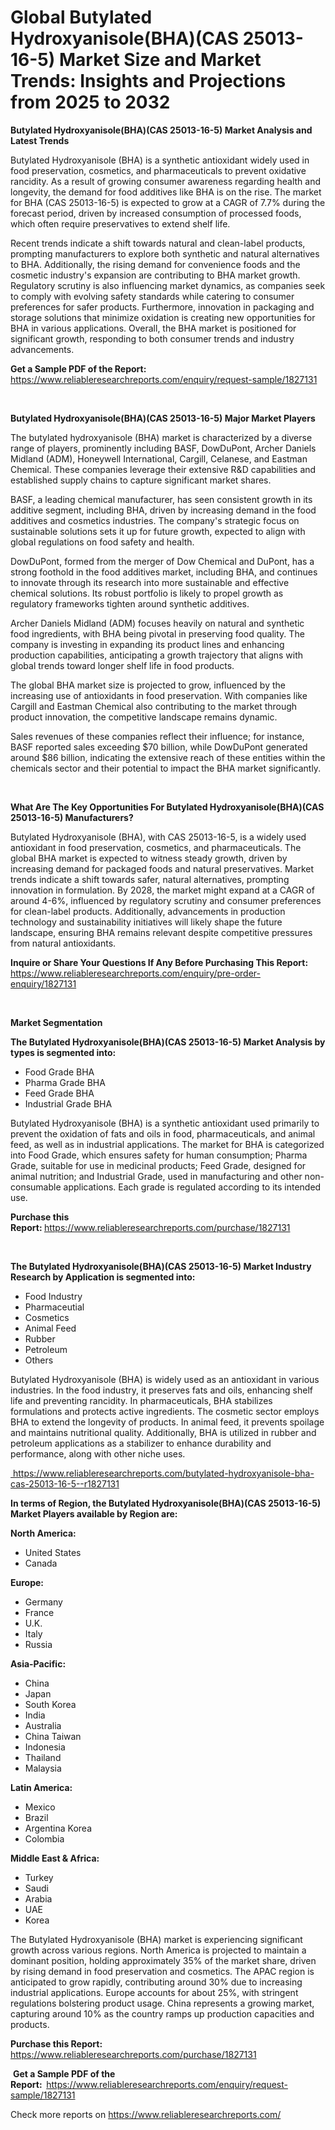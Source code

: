 <p><h1>Global Butylated Hydroxyanisole(BHA)(CAS 25013-16-5) Market Size and Market Trends: Insights and Projections from 2025 to 2032</h1></p><p><strong>Butylated Hydroxyanisole(BHA)(CAS 25013-16-5) Market Analysis and Latest Trends</strong></p>
<p><p>Butylated Hydroxyanisole (BHA) is a synthetic antioxidant widely used in food preservation, cosmetics, and pharmaceuticals to prevent oxidative rancidity. As a result of growing consumer awareness regarding health and longevity, the demand for food additives like BHA is on the rise. The market for BHA (CAS 25013-16-5) is expected to grow at a CAGR of 7.7% during the forecast period, driven by increased consumption of processed foods, which often require preservatives to extend shelf life.</p><p>Recent trends indicate a shift towards natural and clean-label products, prompting manufacturers to explore both synthetic and natural alternatives to BHA. Additionally, the rising demand for convenience foods and the cosmetic industry's expansion are contributing to BHA market growth. Regulatory scrutiny is also influencing market dynamics, as companies seek to comply with evolving safety standards while catering to consumer preferences for safer products. Furthermore, innovation in packaging and storage solutions that minimize oxidation is creating new opportunities for BHA in various applications. Overall, the BHA market is positioned for significant growth, responding to both consumer trends and industry advancements.</p></p>
<p><strong>Get a Sample PDF of the Report:&nbsp;</strong> <a href="https://www.reliableresearchreports.com/enquiry/request-sample/1827131?utm_campaign=2030&utm_medium=2&utm_source=Github&utm_content=ia&utm_term=03022025&utm_id=butylated-hydroxyanisolebhacas-25013-16-5">https://www.reliableresearchreports.com/enquiry/request-sample/1827131</a></p>
<p>&nbsp;</p>
<p><strong>Butylated Hydroxyanisole(BHA)(CAS 25013-16-5) Major Market Players</strong></p>
<p><p>The butylated hydroxyanisole (BHA) market is characterized by a diverse range of players, prominently including BASF, DowDuPont, Archer Daniels Midland (ADM), Honeywell International, Cargill, Celanese, and Eastman Chemical. These companies leverage their extensive R&D capabilities and established supply chains to capture significant market shares.</p><p>BASF, a leading chemical manufacturer, has seen consistent growth in its additive segment, including BHA, driven by increasing demand in the food additives and cosmetics industries. The company's strategic focus on sustainable solutions sets it up for future growth, expected to align with global regulations on food safety and health. </p><p>DowDuPont, formed from the merger of Dow Chemical and DuPont, has a strong foothold in the food additives market, including BHA, and continues to innovate through its research into more sustainable and effective chemical solutions. Its robust portfolio is likely to propel growth as regulatory frameworks tighten around synthetic additives.</p><p>Archer Daniels Midland (ADM) focuses heavily on natural and synthetic food ingredients, with BHA being pivotal in preserving food quality. The company is investing in expanding its product lines and enhancing production capabilities, anticipating a growth trajectory that aligns with global trends toward longer shelf life in food products.</p><p>The global BHA market size is projected to grow, influenced by the increasing use of antioxidants in food preservation. With companies like Cargill and Eastman Chemical also contributing to the market through product innovation, the competitive landscape remains dynamic.</p><p>Sales revenues of these companies reflect their influence; for instance, BASF reported sales exceeding $70 billion, while DowDuPont generated around $86 billion, indicating the extensive reach of these entities within the chemicals sector and their potential to impact the BHA market significantly.</p></p>
<p>&nbsp;</p>
<p><strong>What Are The Key Opportunities For Butylated Hydroxyanisole(BHA)(CAS 25013-16-5) Manufacturers?</strong></p>
<p><p>Butylated Hydroxyanisole (BHA), with CAS 25013-16-5, is a widely used antioxidant in food preservation, cosmetics, and pharmaceuticals. The global BHA market is expected to witness steady growth, driven by increasing demand for packaged foods and natural preservatives. Market trends indicate a shift towards safer, natural alternatives, prompting innovation in formulation. By 2028, the market might expand at a CAGR of around 4-6%, influenced by regulatory scrutiny and consumer preferences for clean-label products. Additionally, advancements in production technology and sustainability initiatives will likely shape the future landscape, ensuring BHA remains relevant despite competitive pressures from natural antioxidants.</p></p>
<p><strong>Inquire or Share Your Questions If Any Before Purchasing This Report:</strong> <a href="https://www.reliableresearchreports.com/enquiry/pre-order-enquiry/1827131?utm_campaign=2030&utm_medium=2&utm_source=Github&utm_content=ia&utm_term=03022025&utm_id=butylated-hydroxyanisolebhacas-25013-16-5">https://www.reliableresearchreports.com/enquiry/pre-order-enquiry/1827131</a></p>
<p>&nbsp;</p>
<p><strong>Market Segmentation</strong></p>
<p><strong>The Butylated Hydroxyanisole(BHA)(CAS 25013-16-5) Market Analysis by types is segmented into:</strong></p>
<p><ul><li>Food Grade BHA</li><li>Pharma Grade BHA</li><li>Feed Grade BHA</li><li>Industrial Grade BHA</li></ul></p>
<p><p>Butylated Hydroxyanisole (BHA) is a synthetic antioxidant used primarily to prevent the oxidation of fats and oils in food, pharmaceuticals, and animal feed, as well as in industrial applications. The market for BHA is categorized into Food Grade, which ensures safety for human consumption; Pharma Grade, suitable for use in medicinal products; Feed Grade, designed for animal nutrition; and Industrial Grade, used in manufacturing and other non-consumable applications. Each grade is regulated according to its intended use.</p></p>
<p><strong>Purchase this Report:&nbsp;</strong><a href="https://www.reliableresearchreports.com/purchase/1827131?utm_campaign=2030&utm_medium=2&utm_source=Github&utm_content=ia&utm_term=03022025&utm_id=butylated-hydroxyanisolebhacas-25013-16-5">https://www.reliableresearchreports.com/purchase/1827131</a></p>
<p>&nbsp;</p>
<p><strong>The Butylated Hydroxyanisole(BHA)(CAS 25013-16-5) Market Industry Research by Application is segmented into:</strong></p>
<p><ul><li>Food Industry</li><li>Pharmaceutial</li><li>Cosmetics</li><li>Animal Feed</li><li>Rubber</li><li>Petroleum</li><li>Others</li></ul></p>
<p><p>Butylated Hydroxyanisole (BHA) is widely used as an antioxidant in various industries. In the food industry, it preserves fats and oils, enhancing shelf life and preventing rancidity. In pharmaceuticals, BHA stabilizes formulations and protects active ingredients. The cosmetic sector employs BHA to extend the longevity of products. In animal feed, it prevents spoilage and maintains nutritional quality. Additionally, BHA is utilized in rubber and petroleum applications as a stabilizer to enhance durability and performance, along with other niche uses.</p></p>
<p><a href="https://www.reliableresearchreports.com/butylated-hydroxyanisole-bha-cas-25013-16-5--r1827131?utm_campaign=2030&utm_medium=2&utm_source=Github&utm_content=ia&utm_term=03022025&utm_id=butylated-hydroxyanisolebhacas-25013-16-5">&nbsp;https://www.reliableresearchreports.com/butylated-hydroxyanisole-bha-cas-25013-16-5--r1827131</a></p>
<p><strong>In terms of Region, the Butylated Hydroxyanisole(BHA)(CAS 25013-16-5) Market Players available by Region are:</strong></p>
<p>
    <p> <strong> North America: </strong>
        <ul>
            <li>United States</li>
            <li>Canada</li>
        </ul>
        </p> 
    <p> <strong> Europe: </strong>
        <ul>
            <li>Germany</li>
            <li>France</li>
            <li>U.K.</li>
            <li>Italy</li>
            <li>Russia</li>
        </ul>
        </p> 
    <p> <strong> Asia-Pacific: </strong>
        <ul>
            <li>China</li>
            <li>Japan</li>
            <li>South Korea</li>
            <li>India</li>
            <li>Australia</li>
            <li>China Taiwan</li>
            <li>Indonesia</li>
            <li>Thailand</li>
            <li>Malaysia</li>
        </ul>
        </p> 
    <p> <strong> Latin America: </strong>
        <ul>
            <li>Mexico</li>
            <li>Brazil</li>
            <li>Argentina Korea</li>
            <li>Colombia</li>
        </ul>
        </p> 
    <p> <strong> Middle East & Africa: </strong>
        <ul>
            <li>Turkey</li>
            <li>Saudi</li>
            <li>Arabia</li>
            <li>UAE</li>
            <li>Korea</li>
        </ul>
    </p>
    </p>
<p><p>The Butylated Hydroxyanisole (BHA) market is experiencing significant growth across various regions. North America is projected to maintain a dominant position, holding approximately 35% of the market share, driven by rising demand in food preservation and cosmetics. The APAC region is anticipated to grow rapidly, contributing around 30% due to increasing industrial applications. Europe accounts for about 25%, with stringent regulations bolstering product usage. China represents a growing market, capturing around 10% as the country ramps up production capacities and products.</p></p>
<p><strong>Purchase this Report: </strong><a href="https://www.reliableresearchreports.com/purchase/1827131?utm_campaign=2030&utm_medium=2&utm_source=Github&utm_content=ia&utm_term=03022025&utm_id=butylated-hydroxyanisolebhacas-25013-16-5">https://www.reliableresearchreports.com/purchase/1827131</a></p>
<p>&nbsp;<strong>Get a Sample PDF of the Report:&nbsp;&nbsp;</strong><a href="https://www.reliableresearchreports.com/enquiry/request-sample/1827131?utm_campaign=2030&utm_medium=2&utm_source=Github&utm_content=ia&utm_term=03022025&utm_id=butylated-hydroxyanisolebhacas-25013-16-5">https://www.reliableresearchreports.com/enquiry/request-sample/1827131</a></p>
<p><strong></strong></p>
<p>Check more reports on <a href="https://www.reliableresearchreports.com/?utm_campaign=2030&utm_medium=2&utm_source=Github&utm_content=ia&utm_term=03022025&utm_id=butylated-hydroxyanisolebhacas-25013-16-5">https://www.reliableresearchreports.com/</a></p>